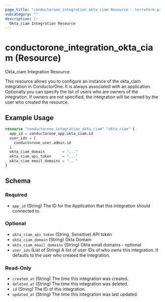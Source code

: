 ```yaml
---
page_title: "conductorone_integration_okta_ciam Resource - terraform-provider-conductorone"
subcategory: ""
description: |-
  Okta_ciam Integration Resource
---
```


# conductorone_integration_okta_ciam (Resource)

Okta_ciam Integration Resource

This resource allows you to configure an instance of the okta_ciam integration in ConductorOne.
It is always associated with an application. Optionally you can specify the list of users who are owners of the integration.
If owners are not specified, the integration will be owned by the user who created the resource.

## Example Usage

```terraform
resource "conductorone_integration_okta_ciam" "okta_ciam" {
  app_id = conductorone_app.okta_ciam.id
  user_ids = [
    conductorone_user.admin.id
  ]
  okta_ciam_domain        = "..."
  okta_ciam_api_token     = "..."
  okta_ciam_email_domains = "..."
}
```

<!-- schema generated by tfplugindocs -->
## Schema

### Required

- `app_id` (String) The ID for the Application that this integration should connected to.

### Optional

- `okta_ciam_api_token` (String, Sensitive) API token
- `okta_ciam_domain` (String) Okta Domain
- `okta_ciam_email_domains` (String) Okta email domains - optional
- `user_ids` (List of String) A list of user IDs of who owns this integration. It defaults to the user who created the integration.

### Read-Only

- `created_at` (String) The time this integration was created.
- `deleted_at` (String) The time this integration was deleted.
- `id` (String) The ID of this integration.
- `updated_at` (String) The time this integration was last updated.
